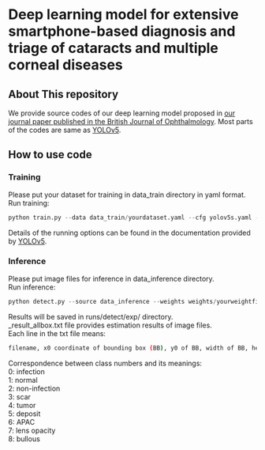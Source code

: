 # Deep learning model for extensive smartphone-based diagnosis and triage of cataracts and multiple corneal diseases

## About This repository

We provide source codes of our deep learning model proposed in [our journal paper published in the British Journal of Ophthalmology](https://bjo.bmj.com/content/early/2024/01/18/bjo-2023-324488).
Most parts of the codes are same as [YOLOv5](https://github.com/ultralytics/yolov5).

## How to use code

### Training

Please put your dataset for training in data_train directory in yaml format.  
Run training:
```python
python train.py --data data_train/yourdataset.yaml --cfg yolov5s.yaml --batch-size 16 --epochs 200
```

Details of the running options can be found in the documentation provided by [YOLOv5](https://github.com/ultralytics/yolov5).

### Inference

Please put image files for inference in data_inference directory.  
Run inference:
```python
python detect.py --source data_inference --weights weights/yourweightfile.pt
```
Results will be saved in runs/detect/exp/ directory.  
_result_allbox.txt file provides estimation results of image files.  
Each line in the txt file means:
```bash
filename, x0 coordinate of bounding box (BB), y0 of BB, width of BB, height of BB, class likelihood, class number
```
Correspondence between class numbers and its meanings:  
0: infection  
1: normal  
2: non-infection  
3: scar  
4: tumor  
5: deposit  
6: APAC  
7: lens opacity  
8: bullous  
